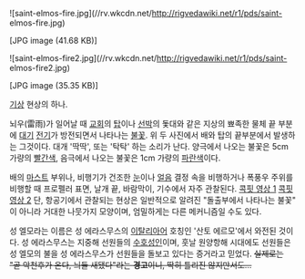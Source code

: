 ![saint-elmos-fire.jpg](//rv.wkcdn.net/http://rigvedawiki.net/r1/pds/saint-
elmos-fire.jpg)

[JPG image (41.68 KB)]

  

![saint-elmos-fire2.jpg](//rv.wkcdn.net/http://rigvedawiki.net/r1/pds/saint-
elmos-fire2.jpg)

[JPG image (35.35 KB)]

[기상](%EA%B8%B0%EC%83%81.md) 현상의 하나.

뇌우(雷雨)가 일어날 때 [교회](%EA%B5%90%ED%9A%8C.md)의 [탑](%ED%83%91.md)이나
[선박](%EC%84%A0%EB%B0%95.md)의 돛대와 같은 지상의 뾰족한 물체 끝 부분에
[대기](%EB%8C%80%EA%B8%B0.md) [전기](%EC%A0%84%EA%B8%B0.md)가 방전되면서 나타나는
[불꽃](%EB%B6%88%EA%BD%83.md). 위 두 사진에서 배와 탑의 끝부분에서 발생하는 그것이다. 대개 '딱딱', 또는
'탁탁' 하는 소리가 난다. 양극에서 나오는 불꽃은 5cm 가량의 [빨간색](%EB%B9%A8%EA%B0%84%EC%83%89.md),
음극에서 나오는 불꽃은 1cm 가량의 [파란색](%ED%8C%8C%EB%9E%80%EC%83%89.md)이다.

배의 [마스트](%EB%A7%88%EC%8A%A4%ED%8A%B8.md) 부위나, 비행기가 건조한
[눈](%EB%88%88.md)이나 [얼음](%EC%96%BC%EC%9D%8C.md) 결정 속을 비행하거나 폭풍우 주위를 비행할
때 프로펠러 표면, 날개 끝, 바람막이, 기수에서 자주 관찰된다. [콕핏 영상
1](http://www.youtube.com/watch?v=zyWX3VRsk38) [콕핏 영상
2](http://www.youtube.com/watch?v=Py5mkrrcLPU) 단, 항공기에서 관찰되는 현상은 일반적으로 알려진
"돌출부에서 나타나는 불꽃" 이 아니라 거대한 나뭇가지 모양이며, 엄밀하게는 다른 메커니즘일 수도 있다.

성 엘모라는 이름은 성 에라스무스의
[이탈리아어](%EC%9D%B4%ED%83%88%EB%A6%AC%EC%95%84%EC%96%B4.md) 호칭인 '산토 에르모'에서
와전된 것이다. 성 에라스무스는 지중해 선원들의
[수호성인](%EC%88%98%ED%98%B8%EC%84%B1%EC%9D%B8.md)이며, 훗날 원양항해 시대에도 선원들은 성 엘모의
불을 성 에라스무스가 선원들을 돌보고 있다는 증거라고 믿었다. <del>실제로는 "곧 악천후가 온다, 늬들 새됐다"라는 **경고**이니,
딱히 틀리진 않지만서도...</del>

